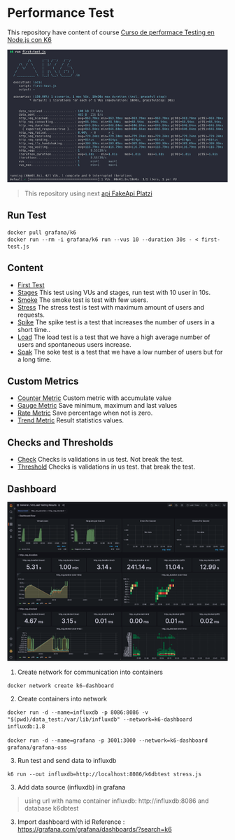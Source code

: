 Performance Test
===============

This repository have content of course [Curso de performace Testing en Node.js con K6](https://platzi.com/cursos/performance-testing-nodejs/)

![First test result](./asset/first-test-result.png)

> This repository using next [api FakeApi Platzi](https://fakeapi.platzi.com/)

## Run Test

```console
docker pull grafana/k6
docker run --rm -i grafana/k6 run --vus 10 --duration 30s - < first-test.js
```

## Content

* [First Test ](./first-test.js) 
* [Stages](./stages.js) This test using VUs and stages, run test with 10 user in 10s.
* [Smoke](/smoke.js) The smoke test is test with few users.
* [Stress](./stress.js) The stress test is test with maximum amount of users and requests.
* [Spike](./spike.js) The spike test is a test that increases the number of users in a short time..
* [Load](./load.js) The load test is a test that we have a high average number of users and spontaneous users increase.
* [Soak](./soak.js) The soke test is a test that we have a low number of users but for a long time.

## Custom Metrics
* [Counter Metric](./counter.js) Custom metric with accumulate value
* [Gauge Metric](./gauge.js) Save minimum, maximum and last values
* [Rate Metric](./rate.js) Save percentage when not is zero.   
* [Trend Metric](./trend.js) Result statistics values.

## Checks and Thresholds
* [Check](./check.js) Checks is validations in us test. Not break the test.
* [Threshold](./threshold.js) Checks is validations in us test. that break the test.


## Dashboard
![dashboard](./asset/dashboard.png)
1. Create network for communication into containers
```console
docker network create k6-dashboard
```
2. Create containers into network 
```console
docker run -d --name=influxdb -p 8086:8086 -v "$(pwd)/data_test:/var/lib/influxdb" --network=k6-dashboard influxdb:1.8

docker run -d --name=grafana -p 3001:3000 --network=k6-dashboard grafana/grafana-oss
```
3. Run test and send data to influxdb
```console
k6 run --out influxdb=http://localhost:8086/k6dbtest stress.js
```
3. Add data source (influxdb) in grafana

> using url with name container influxdb: http://influxdb:8086 and database k6dbtest

3. Import dashboard with id
Reference : https://grafana.com/grafana/dashboards/?search=k6